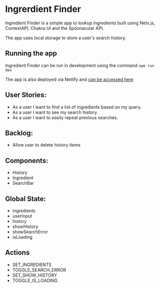 # Ingrerdient Finder

Ingredient Finder is a simple app to lookup ingredients built using Netx.js, ContextAPI, Chakra UI and the Spoonacular API.

The app uses local storage to store a user's search history.

## Running the app

Ingredient Finder can be run in development using the command `npm run dev`

The app is also deployed via Netlify and [can be accessed here](https://wizardly-shirley-9d09d9.netlify.app/)

## User Stories:

- As a user I want to find a list of ingredients based on my query.
- As a user I want to see my search history.
- As a user I want to easily repeat previous searches.

## Backlog:

- Allow user to delete history items

## Components:

- History
- Ingredient
- SearchBar

## Global State:
- ingredients
- userInput
- history
- showHistory
- showSearchError
- isLoading

## Actions
- SET_INGREDIENTS
- TOGGLE_SEARCH_ERROR
- SET_SHOW_HISTORY
- TOGGLE_IS_LOADING
